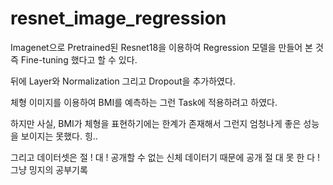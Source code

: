 # resnet_image_regression


Imagenet으로 Pretrained된 Resnet18을 이용하여 Regression 모델을 만들어 본 것
즉 Fine-tuning 했다고 할 수 있다.

뒤에 Layer와 Normalization 그리고 Dropout을 추가하였다.

체형 이미지를 이용하여 BMI를 예측하는 그런 Task에 적용하려고 하였다.

하지만 사실, BMI가 체형을 표현하기에는 한계가 존재해서 그런지 엄청나게 좋은 성능을 보이지는 못했다.
힝..

그리고 데이터셋은 절 ! 대 ! 공개할 수 없는 신체 데이터기 때문에 공개 절 대 못 한 다 !
그냥 밍지의 공부기록
